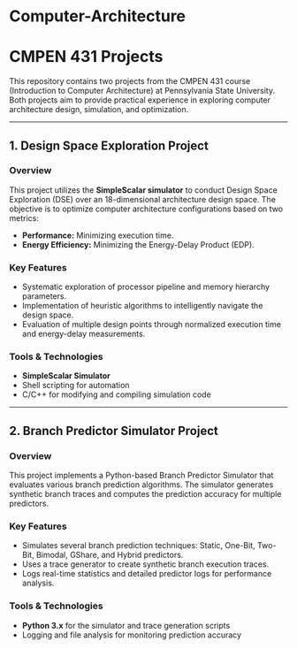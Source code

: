 # Computer-Architecture
# CMPEN 431 Projects

This repository contains two projects from the CMPEN 431 course (Introduction to Computer Architecture) at Pennsylvania State University. Both projects aim to provide practical experience in exploring computer architecture design, simulation, and optimization.

---

## 1. Design Space Exploration Project

### Overview
This project utilizes the **SimpleScalar simulator** to conduct Design Space Exploration (DSE) over an 18-dimensional architecture design space. The objective is to optimize computer architecture configurations based on two metrics:
- **Performance:** Minimizing execution time.
- **Energy Efficiency:** Minimizing the Energy-Delay Product (EDP).

### Key Features
- Systematic exploration of processor pipeline and memory hierarchy parameters.
- Implementation of heuristic algorithms to intelligently navigate the design space.
- Evaluation of multiple design points through normalized execution time and energy-delay measurements.

### Tools & Technologies
- **SimpleScalar Simulator**
- Shell scripting for automation
- C/C++ for modifying and compiling simulation code

---

## 2. Branch Predictor Simulator Project

### Overview
This project implements a Python-based Branch Predictor Simulator that evaluates various branch prediction algorithms. The simulator generates synthetic branch traces and computes the prediction accuracy for multiple predictors.

### Key Features
- Simulates several branch prediction techniques: Static, One-Bit, Two-Bit, Bimodal, GShare, and Hybrid predictors.
- Uses a trace generator to create synthetic branch execution traces.
- Logs real-time statistics and detailed predictor logs for performance analysis.

### Tools & Technologies
- **Python 3.x** for the simulator and trace generation scripts
- Logging and file analysis for monitoring prediction accuracy


